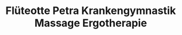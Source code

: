 ---
title: "Flüteotte Petra Krankengymnastik Massage Ergotherapie"
url: /werlte/flueteotte-petra-krankengymnastik-massage-ergotherapie/
shop: Massage
---